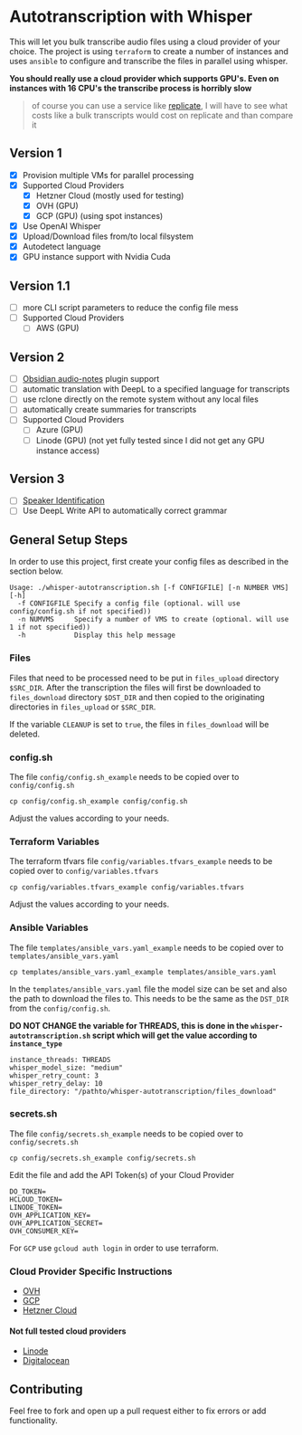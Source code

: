 # Autotranscription with Whisper

This will let you bulk transcribe audio files using a cloud provider of your choice. The project is using `terraform` to create a number of instances and uses `ansible` to configure and transcribe the files in parallel using whisper.

**You should really use a cloud provider which supports GPU's. Even on instances with 16 CPU's the transcribe process is horribly slow**

> of course you can use a service like [replicate](https://replicate.com/), I will have to see what costs like a bulk transcripts would cost on replicate and than compare it

## Version 1

- [x] Provision multiple VMs for parallel processing
- [x] Supported Cloud Providers
	- [x] Hetzner Cloud (mostly used for testing)
	- [x] OVH (GPU)
  - [x] GCP (GPU) (using spot instances)
- [x] Use OpenAI Whisper
- [x] Upload/Download files from/to local filsystem
- [x] Autodetect language
- [x] GPU instance support with Nvidia Cuda

## Version 1.1

- [ ] more CLI script parameters to reduce the config file mess
- [ ] Supported Cloud Providers
  - [ ] AWS (GPU)

## Version 2

- [ ] [Obsidian audio-notes](https://github.com/jjmaldonis/obsidian-audio-notes) plugin support
- [ ] automatic translation with DeepL to a specified language for transcripts
- [ ] use rclone directly on the remote system without any local files
- [ ] automatically create summaries for transcripts
- [ ] Supported Cloud Providers
  - [ ] Azure (GPU)
  - [ ] Linode (GPU) (not yet fully tested since I did not get any GPU instance access)

## Version 3

- [ ] [Speaker Identification](https://github.com/lablab-ai/Whisper-transcription_and_diarization-speaker-identification-)
- [ ] Use DeepL Write API to automatically correct grammar

## General Setup Steps

In order to use this project, first create your config files as described in the section below.

```shell
Usage: ./whisper-autotranscription.sh [-f CONFIGFILE] [-n NUMBER VMS] [-h]
  -f CONFIGFILE Specify a config file (optional. will use config/config.sh if not specified))
  -n NUMVMS     Specify a number of VMS to create (optional. will use 1 if not specified))
  -h            Display this help message
```

### Files

Files that need to be processed need to be put in `files_upload` directory `$SRC_DIR`. After the transcription the files will first be downloaded to `files_download` directory `$DST_DIR` and then copied to the originating directories in `files_upload` or `$SRC_DIR`.

If the variable `CLEANUP` is set to `true`, the files in `files_download` will be deleted.

### config.sh

The file `config/config.sh_example` needs to be copied over to `config/config.sh`

```shell
cp config/config.sh_example config/config.sh
```

Adjust the values according to your needs.

### Terraform Variables

The terraform tfvars file `config/variables.tfvars_example` needs to be copied over to `config/variables.tfvars`

```shell
cp config/variables.tfvars_example config/variables.tfvars
```

Adjust the values according to your needs.

### Ansible Variables

The file `templates/ansible_vars.yaml_example` needs to be copied over to `templates/ansible_vars.yaml`

```shell
cp templates/ansible_vars.yaml_example templates/ansible_vars.yaml
```

In the `templates/ansible_vars.yaml` file the model size can be set and also the path to download the files to. This needs to be the same as the `DST_DIR` from the `config/config.sh`.

**DO NOT CHANGE the variable for THREADS, this is done in the `whisper-autotranscription.sh` script which will get the value according to `instance_type`**

```shell
instance_threads: THREADS
whisper_model_size: "medium"
whisper_retry_count: 3
whisper_retry_delay: 10
file_directory: "/pathto/whisper-autotranscription/files_download"
```

### secrets.sh

The file `config/secrets.sh_example` needs to be copied over to `config/secrets.sh`

```shell
cp config/secrets.sh_example config/secrets.sh
```

Edit the file and add the API Token(s) of your Cloud Provider

```shell
DO_TOKEN=
HCLOUD_TOKEN=
LINODE_TOKEN=
OVH_APPLICATION_KEY=
OVH_APPLICATION_SECRET=
OVH_CONSUMER_KEY=
```

For `GCP` use `gcloud auth login` in order to use terraform.

### Cloud Provider Specific Instructions

- [OVH](./ovh/README.md)
- [GCP](./gcp/README.md)
- [Hetzner Cloud](./hetzner/README.md)

#### Not full tested cloud providers

- [Linode](./linode/README.md)
- [Digitalocean](./digitalocean/README.md)

## Contributing

Feel free to fork and open up a pull request either to fix errors or add functionality.
